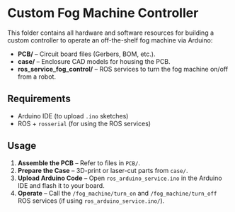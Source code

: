 # Custom Fog Machine Controller

This folder contains all hardware and software resources for building a custom controller to operate an off-the-shelf fog machine via Arduino:

- **PCB/** – Circuit board files (Gerbers, BOM, etc.).
- **case/** – Enclosure CAD models for housing the PCB.
- **ros_service_fog_control/** – ROS services to turn the fog machine on/off from a robot.

## Requirements
- Arduino IDE (to upload `.ino` sketches)
- ROS + `rosserial` (for using the ROS services)

## Usage
1. **Assemble the PCB** – Refer to files in `PCB/`.
2. **Prepare the Case** – 3D-print or laser-cut parts from `case/`.
3. **Upload Arduino Code** – Open `ros_arduino_service.ino` in the Arduino IDE and flash it to your board.
4. **Operate** – Call the `/fog_machine/turn_on` and `/fog_machine/turn_off` ROS services (if using `ros_arduino_service.ino/`).
